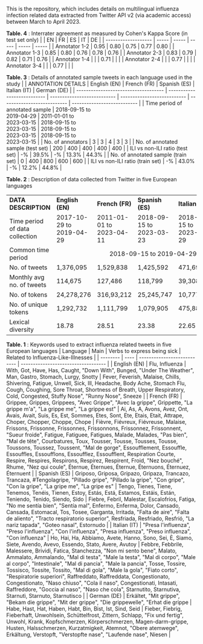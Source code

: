 This is the repository, which includes details on multilingual influenza infection related data extracted from Twitter API v2 (via academic access) between March to April 2023.

**Table. 4** : Interrater agreement as measured by Cohen's Kappa Score (in test set only)
|                     | EN    | FR    | ES    | IT    | DE    |
| ------------------- | ----- | ----- | ----- | ----- | ----- |
| Annotator 1-2       | 0.95  | 0.80  | 0.75  | 0.77  | 0.80  |
| Annotator 1-3       | 0.85  | 0.80  | 0.76  | 0.78  | 0.76  |
| Annotator 2-3       | 0.83  | 0.79  | 0.82  | 0.71  | 0.76  |
| Annotator 1-4       |       |       | 0.71  |       |       |
| Annotator 2-4       |       |       | 0.77  |       |       |
| Annotator 3-4       |       |       | 0.77  |       |	      |

**Table. 3** : Details of annotated sample tweets in each language used in the study                      | 
| ANNOTATION DETAILS                   | English (EN)                | French (FR)                 | Spanish (ES)                | Italian (IT)                | German (DE)                 |
| ------------------------------------ | --------------------------- | --------------------------- | --------------------------- | --------------------------- | --------------------------- |
| Time period of annotated sample      | 2018-09-15 to<br>2019-04-29 | 2011-01-01 to<br>2023-03-15 | 2018-09-15 to<br>2023-03-15 | 2018-09-15 to<br>2023-03-15 | 2018-09-15 to<br>2023-03-15 |
| No. of annotators                    | 3                           | 3                           | 4                           | 3                           | 3                           |
| No. of annotated sample (test set)   | 200                         | 400                         | 400                         | 400                         | 400                         |
| ILI vs non-ILI ratio (test set)      | -%                          | 39.5%                       | -%                          | 13.3%                       | 44.3%                       |
| No. of annotated sample (train set)  | 0                           | 400                         | 800                         | 600                         | 600                         |
| ILI vs non-ILI ratio (train set)     | -%                          | 43.0%                       | -%                          | 12.2%                       | 44.8%                       |
			
**Table. 2** : Description of data collected from Twitter in five European languages
<table>
    <tr>
        <td><b>DATA DESCRIPTION</b></td>
        <td><b>English (EN)</b></td>
        <td><b>French (FR)</b></td>
        <td><b>Spanish (ES)</b></td>
        <td><b>Italian (IT)</b></td>
        <td><b>German (DE)</b></td>
    </tr>
    <tr>
        <td>Time period of data collection</td>
        <td>2017-10-29 to<br>2019-04-29</td>
        <td>2011-01-01 to<br>2023-04-11</td>
        <td>2018-09-15 to<br>2023-03-23</td>
        <td>2018-09-15 to<br>2023-03-29</td>
        <td>2018-09-15 to<br>2023-04-11</td>
    </tr>
    <tr>
        <td>Common time period</td>
        <td align="center", colspan="5">2018-09-15 to 2019-04-29</td>
    </tr>
    <tr>
        <td>No. of tweets</td>
        <td>1,376,095</td>
        <td>1,529,838</td>
        <td>1,425,592</td>
        <td>471,692</td>
        <td>185,346</td>
    </tr>
    <tr>
        <td>Monthly avg no. of tweets</td>
        <td>114,675</td>
        <td>127,486</td>
        <td>118,799</td>
        <td>39,308</td>
        <td>15,445</td>
    </tr>
    <tr>
        <td>No. of tokens</td>
        <td>24,278,276</td>
        <td>316,93,212</td>
        <td>25,245,747</td>
        <td>10,777,503</td>
        <td>3,694,624</td>
    </tr>
    <tr>
        <td>No. of unique tokens</td>
        <td>1,292,732</td>
        <td>1,111,799</td>
        <td>1,079,905</td>
        <td>475,888</td>
        <td>238,004</td>
    </tr>
    <tr>
        <td>Lexical diversity</td>
        <td>18.78</td>
        <td>28.51</td>
        <td>23.38</td>
        <td>22.65</td>
        <td>15.52</td>
    </tr>
</table>

**Table. 1** : Keywords used to extract influenza related tweets in five European languages
| Language | Main | Verbs to express being sick | Related to Influenza-Like-Illnesses |
| -------- | ---- | --------------------------- | ----------------------------------- |
| English (EN) | Flu, Influenza | With,  Got,  Have,  Has,  Caught, "Down With",  Bunged,  "Under The Weather",  Man,  Gastro,  Stomach,  Lurgy,  Snotty | Fever, Feverish, Malaise, Chills, Shivering, Fatigue, Unwell, Sick, Ill, Headache, Body Ache, Stomach Flu, Cough, Coughing, Sore Throat, Shortness of Breath, Upper Respiratory, Cold, Congested, Stuffy Nose", "Runny Nose", Sneeze |
| French (FR) | Grippee, Grippes, Grippees, "Avec Grippe", "Avec la grippe", Grippette, "La grippe m'a", "La grippe me", "La grippe est" | Ai, As, A, Avons, Avez, Ont, Avais, Avait, Suis, Es, Est, Sommes, Etes, Sont, Ete, Etais, Etait, Attrape, Choper, Chopper, Choppe, Chope | Fièvre, Fiévreux, Fiévreuse, Malaise, Frissons, Frissonne, Frissonnes, Frissonnons, Frissonnez, Frissonnent, "Sueur froide", Fatigue, Fatiguee, Fatigues, Malade, Malades, "Pas bien", "Mal de tête", Courbatures, Toux, Tousser, Tousse, Tousses, Tousse, Toussons, Toussez, Toussent, "Mal de gorge", Essoufflement, Essouffle, Essouffles, Essoufflons, Essoufflez, Essoufflent, Respiration Courte, Respire, Respires, Respirons, Respirez, Respirent, Froid, "Nez bouché", Rhume, "Nez qui coule", Éternue, Éternues, Éternue, Éternuons, Éternuez, Éternuent |
| Spanish (ES) | Griposo, Griposa, Gripazo, Gripaza, Trancazo, Trancaza, \#Tengolagripe, "Pillado gripe", "Pillado la gripe", "Con gripe", "Con la gripe", "La gripe me", "La gripe es" | Tengo, Tienes, Tiene, Tenemos, Tenéis, Tienen, Estoy, Estás, Está, Estamos, Estáis, Están, Teniendo, Tenido, Siendo, Sido | Fiebre, Febril, Malestar, Escalofríos, Fatiga, "No me sentía bien", "Sentía mal", Enfermo, Enferma, Dolor,  Cansado, Cansada, Estomacal, Tos, Tosee, Garganta, Irritada, "Falta de aire", "Falta de aliento", "Tracto respiratorio superior", Resfriada, Resfriado, Resfrió, "La nariz tapada", "Goteo nasal", Estornudo |
| Italian (IT) | "Presa l'influenza", "Preso l'influenza", "Con l'influenza",  "Presa influenza", "Preso influenza", "Con influenza" | Ho, Hai, Ha, Abbiamo, Avete, Hanno, Sono, Sei, È, Siamo, Siete, Avendo, Avevo, Essendo, Stato, Avere, Avutoy | Febbre, Febbrile, Malessere, Brividi, Fatica, Stanchezza, "Non mi sento bene", Malato, Ammalato, Ammalando, "Mal di testa", "Male la testa", "Mal di corpo", "Male al corpo", "Intestinale", "Mal di pancia", "Male la pancia", Tosse, Tossire, Tossisco, Tossite, Tossito, "Mal di gola", "Male la gola", "Fiato corto", "Respiratorie superiori", Raffreddato, Raffreddata, Congestionato, Congestionato, "Naso chiuso", "Cola il naso", Congestionati, Intasati, Raffreddore, "Goccia al naso", "Naso che cola", Starnutito, Starnutiva, Starnutì, Starnuto, Starnutisco | 
| German (DE) | Erkältet, "Mit grippe", "Bekam die grippe", "Mit der grippe", "Die grippewelle", "Erhat die grippe | Habe, Hast, Hat, Haben, Habt, Bin, Bist, Ist, Sind, Seid | Fieber, Fiebrig, Fieberhaft, Unwohlsein, Schüttelfrost, Zittern, Schlapp, "Fix und fertig", Unwohl, Krank, Kopfschmerzen, Körperschmerzen, Magen-darm-grippe, Husten, Halsschmerzen, Kurzatmigkeit, Atemnot, "Obere atemwege", Erkältung, Verstopft, "Verstopfte nase", "Laufende nase", Niesen | 
